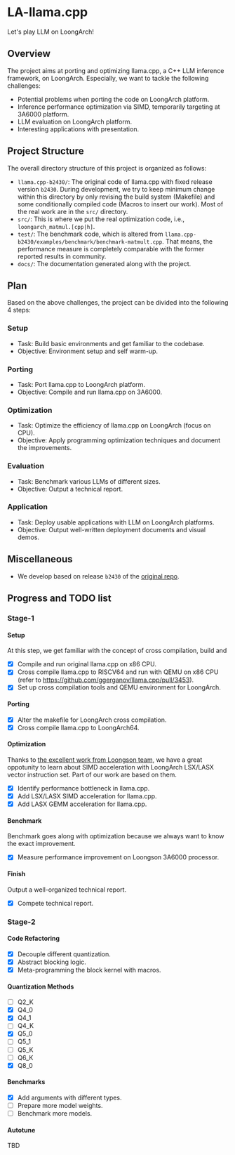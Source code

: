 # LA-llama.cpp

Let's play LLM on LoongArch!


## Overview

The project aims at porting and optimizing llama.cpp, a C++ LLM inference framework, on LoongArch.
Especially, we want to tackle the following challenges:

* Potential problems when porting the code on LoongArch platform.
* Inference performance optimization via SIMD, temporarily targeting at 3A6000 platform.
* LLM evaluation on LoongArch platform.
* Interesting applications with presentation.

## Project Structure

The overall directory structure of this project is organized as follows:
- `llama.cpp-b2430/`: The original code of llama.cpp with fixed release version `b2430`. During development, we try to keep minimum change within this directory by only revising the build system (Makefile) and some conditionally compiled code (Macros to insert our work). Most of the real work are in the `src/` directory.
- `src/`: This is where we put the real optimization code, i.e., `loongarch_matmul.[cpp|h]`.
- `test/`: The benchmark code, which is altered from `llama.cpp-b2430/examples/benchmark/benchmark-matmult.cpp`. That means, the performance measure is completely comparable with the former reported results in community.
- `docs/`: The documentation generated along with the project.

## Plan

Based on the above challenges, the project can be divided into the following 4 steps:

### Setup
- Task: Build basic environments and get familiar to the codebase.
- Objective: Environment setup and self warm-up.

### Porting
- Task: Port llama.cpp to LoongArch platform.
- Objective: Compile and run llama.cpp on 3A6000.

### Optimization
- Task: Optimize the efficiency of llama.cpp on LoongArch (focus on CPU).
- Objective: Apply programming optimization techniques and document the improvements.

### Evaluation
- Task: Benchmark various LLMs of different sizes.
- Objective: Output a technical report.

### Application
- Task: Deploy usable applications with LLM on LoongArch platforms.
- Objective: Output well-written deployment documents and visual demos.

## Miscellaneous
- We develop based on release `b2430` of the [original repo](https://github.com/ggerganov/llama.cpp/releases/tag/b2430).

## Progress and TODO list

### Stage-1

#### Setup
At this step, we get familiar with the concept of cross compilation, build and 
- [x] Compile and run original llama.cpp on x86 CPU.
- [x] Cross compile llama.cpp to RISCV64 and run with QEMU on x86 CPU (refer to https://github.com/ggerganov/llama.cpp/pull/3453).
- [x] Set up cross compilation tools and QEMU environment for LoongArch.

#### Porting
- [x] Alter the makefile for LoongArch cross compilation.
- [x] Cross compile llama.cpp to LoongArch64.

#### Optimization
Thanks to [the excellent work from Loongson team](https://github.com/ggerganov/llama.cpp/pull/6454), we have a great oppotunity to learn about SIMD acceleration with LoongArch LSX/LASX vector instruction set. Part of our work are based on them.
- [x] Identify performance bottleneck in llama.cpp.
- [x] Add LSX/LASX SIMD acceleration for llama.cpp.
- [x] Add LASX GEMM acceleration for llama.cpp.

#### Benchmark
Benchmark goes along with optimization because we always want to know the exact improvement.
- [x] Measure performance improvement on Loongson 3A6000 processor.

#### Finish
Output a well-organized technical report.
- [x] Compete technical report.

### Stage-2

#### Code Refactoring
- [x] Decouple different quantization.
- [x] Abstract blocking logic.
- [x] Meta-programming the block kernel with macros.

#### Quantization Methods
- [ ] Q2_K
- [x] Q4_0
- [x] Q4_1
- [ ] Q4_K
- [x] Q5_0
- [ ] Q5_1
- [ ] Q5_K
- [ ] Q6_K
- [x] Q8_0

#### Benchmarks
- [x] Add arguments with different types.
- [ ] Prepare more model weights.
- [ ] Benchmark more models.

#### Autotune
TBD